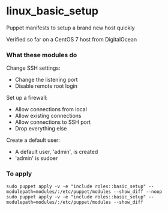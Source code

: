 # linux_basic_setup
Puppet manifests to setup a brand new host quickly

Verified so far on a CentOS 7 host from DigitalOcean

### What these modules do
Change SSH settings:
- Change the listening port
- Disable remote root login

Set up a firewall:
- Allow connections from local
- Allow existing connections
- Allow connections to SSH port
- Drop everything else

Create a default user:
- A default user, 'admin', is created
- 'admin' is sudoer

### To apply
```
sudo puppet apply -v -e "include roles::basic_setup" --modulepath=modules/:/etc/puppet/modules --show_diff --noop
sudo puppet apply -v -e "include roles::basic_setup" --modulepath=modules/:/etc/puppet/modules --show_diff
```
